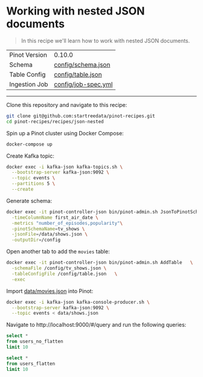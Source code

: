 # Working with nested JSON documents

> In this recipe we'll learn how to work with nested JSON documents.

<table>
  <tr>
    <td>Pinot Version</td>
    <td>0.10.0</td>
  </tr>
  <tr>
    <td>Schema</td>
    <td><a href="config/schema.json">config/schema.json</a></td>
  </tr>
    <tr>
    <td>Table Config</td>
    <td><a href="config/table.json">config/table.json</a></td>
  </tr>
      <tr>
    <td>Ingestion Job</td>
    <td><a href="config/job-spec.yml">config/job-spec.yml</a></td>
  </tr>
</table>

***

Clone this repository and navigate to this recipe:

```bash
git clone git@github.com:startreedata/pinot-recipes.git
cd pinot-recipes/recipes/json-nested
```

Spin up a Pinot cluster using Docker Compose:

```bash
docker-compose up
```

Create Kafka topic:

```bash
docker exec -i kafka-json kafka-topics.sh \
  --bootstrap-server kafka-json:9092 \
  --topic events \
  --partitions 5 \
  --create
```

Generate schema:

```bash
docker exec -it pinot-controller-json bin/pinot-admin.sh JsonToPinotSchema \
  -timeColumnName first_air_date \
  -metrics "number_of_episodes,popularity"\
  -pinotSchemaName=tv_shows \
  -jsonFile=/data/shows.json \
  -outputDir=/config
```

Open another tab to add the `movies` table:


```bash
docker exec -it pinot-controller-json bin/pinot-admin.sh AddTable   \
  -schemaFile /config/tv_shows.json \
  -tableConfigFile /config/table.json   \
  -exec
```

Import [data/movies.json](data/movies.json) into Pinot:

```bash
docker exec -i kafka-json kafka-console-producer.sh \
  --bootstrap-server kafka-json:9092 \
  --topic events < data/shows.json
```

Navigate to http://localhost:9000/#/query and run the following queries:

```sql
select * 
from users_no_flatten 
limit 10
```

```sql
select * 
from users_flatten 
limit 10
```
